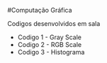 #Computação Gráfica

Codigos desenvolvidos em sala
* Codigo 1 - Gray Scale
* Codigo 2 - RGB Scale
* Codigo 3 - Histograma